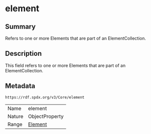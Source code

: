 <!-- Automatically generated by spec-parser v2.0.0 on 2024-01-12T14:00:21.817658+00:00 -->
<!-- SPDX-License-Identifier: Community-Spec-1.0 -->

# element

## Summary

Refers to one or more Elements that are part of an ElementCollection.


## Description

This field refers to one or more Elements that are part of an ElementCollection.


## Metadata

`https://rdf.spdx.org/v3/Core/element`


| | |
|---|---|
| Name | element |
| Nature | ObjectProperty |
| Range | [Element](../Classes/Element.md) |





